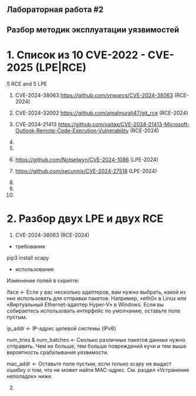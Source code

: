 ## Лабораторная работа #2

## Разбор методик эксплуатации уязвимостей 

# 1. Список из 10 CVE-2022 - CVE-2025 (LPE|RCE)

5 RCE and 5 LPE

1) CVE-2024-38063    https://github.com/ynwarcs/CVE-2024-38063 (RCE-2024)

2) CVE-2024-32002    https://github.com/amalmurali47/git_rce (RCE-2024)

3) CVE-2024-21413    https://github.com/xaitax/CVE-2024-21413-Microsoft-Outlook-Remote-Code-Execution-Vulnerability (RCE-2024)

4) 

5) 

6) https://github.com/Notselwyn/CVE-2024-1086 (LPE-2024)

7) https://github.com/secunnix/CVE-2024-27518 (LPE-2024)

8) 

9) 

10) 

# 2. Разбор двух LPE и двух RCE

1) CVE-2024-38063 (RCE-2024)

- требования

pip3 install scapy

- использование

Изменение полей в скрипте:

iface <- Если у вас несколько адаптеров, вам нужно выбрать, какой из них использовать для отправки пакетов. Например, «eth0» в Linux или «Виртуальный Ethernet-адаптер Hyper-V» в Windows. Если вы собираетесь использовать интерфейс по умолчанию, оставьте поле пустым.

ip_addr <- IP-адрес целевой системы (IPv6)

num_tries & num_batches <- Сколько различных пакетов данных нужно отправить. Чем их больше, тем больше повреждений кучи и тем выше вероятность срабатывания уязвимости.

mac_addr <- Оставьте поле пустым, если только scapy не выдаст ошибку о том, что не может найти MAC-адрес. См. раздел «Устранение неполадок» ниже.

2) 
